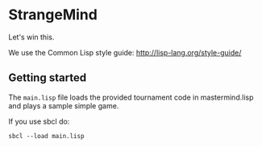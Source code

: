 # StrangeMind

Let's win this.

We use the Common Lisp style guide: http://lisp-lang.org/style-guide/

## Getting started

The `main.lisp` file loads the provided tournament code in mastermind.lisp and plays a sample simple game.

If you use sbcl do:

```
sbcl --load main.lisp
```